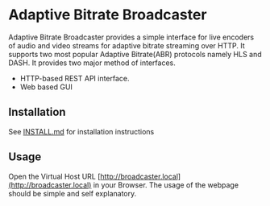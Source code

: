 # Adaptive Bitrate Broadcaster

Adaptive Bitrate Broadcaster provides a simple interface for live encoders of audio and video streams for adaptive bitrate streaming over HTTP. It supports two most popular Adaptive Bitrate(ABR) protocols namely HLS and DASH. It provides two major method of interfaces.
- HTTP-based REST API interface.
- Web based GUI

## Installation
See [INSTALL.md](INSTALL.md) for installation instructions

## Usage
Open the Virtual Host URL [http://broadcaster.local](http://broadcaster.local) in your Browser. The usage of the webpage should be simple and self explanatory.